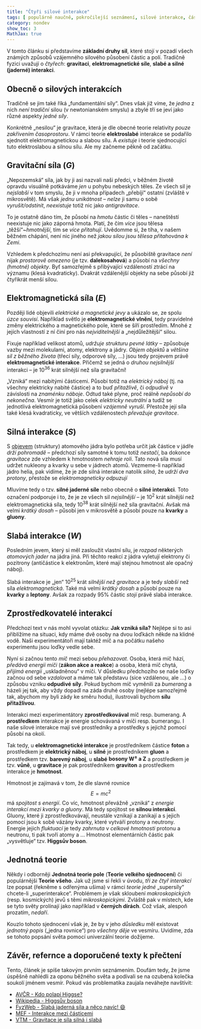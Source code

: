 ```yaml
---
title: "Čtyři silové interakce"
tags: [ populárně naučně, pokročilejší seznámení, silové interakce, částice, fyzika ]
category: nondev
show_toc: 3
MathJax: true
---
```


V tomto článku si představíme **základní druhy sil**, které stojí v pozadí všech známých způsobů vzájemného silového působení částic a polí. Tradičně fyzici uvažují o _čtyřech_: **gravitaci**, **elektromagnetické síle**, **slabé a silné (jaderné) interakci**.

<!--more-->

## Obecně o silových interakcích

Tradičně se jim také říká „fundamentální síly“. Dnes však již víme, že _jedna_ z nich _není tradiční_ silou (v newtonianském smyslu) a zbylé _tři_ se jeví jako různé aspekty _jedné síly_.

Konkrétně „nesilou“ je gravitace, která je dle obecné teorie relativity _pouze zakřivením časoprostoru_. V rámci teorie **elektroslabé** interakce se podařilo sjednotit elektromagnetickou a slabou sílu. A _existuje_ i teorie sjednocující tuto elektroslabou a silnou sílu. Ale my začneme pěkně od začátku.

## Gravitační síla (_G_)

„Nepozemská“ síla, jak by ji asi nazvali naši předci, v běžném životě opravdu visuálně potkáváme _jen_ u pohybu nebeských těles. Ze všech sil je _nejslabší_ v tom smyslu, že ji v mnoha případech „přebíjí“ ostatní (zvláště v mikrosvětě). Má však _jednu unikátnost_ – _nelze_ ji samu o sobě _vyrušit/odstínit_, _neexistuje_ totiž nic jako _antigravitace_.

To je ostatně dáno tím, že působí na _hmotu_ částic či těles – naneštěstí neexistuje nic jako záporná hmota. Platí, že čím _více_ jsou tělesa „těžší“~_hmotnější_, tím se _více přitahují_. Uvědomme si, že tíha, v našem běžném chápání, není nic jiného než _jakou silou jsou tělesa přitahována k Zemi_.

Vzhledem k předchozímu není asi překvapující, že působiště gravitace _není_ nijak _prostorově omezeno_ (je tzv. **dalekosahová**) a působí na _všechny (hmotné) objekty_. Byť samozřejmě s přibývající vzdáleností ztrácí na významu (klesá kvadraticky). Dvakrát vzdálenější objekty na sebe působí již čtyřikrát menší silou.

## Elektromagnetická síla (_E_)

Později lidé objevili _elektrické a magnetické jevy_ a ukázalo se, ze spolu _úzce souvisí_. Například světlo je **elektromagnetické vlnění**, tedy pravidelné změny elektrického a magnetického pole, které se šíří prostředím. Mnohé z jejích vlastností z ní činí pro nás _nejviditelnější_ a „nejdůležitější“ silou.

Fixuje například velikost atomů, _udržuje strukturu pevné látky_ – způsobuje vazby mezi molekulami, atomy, elektrony a jádry. _Objem objektů_ a _většina sil z běžného života_ (třecí síly, odporové síly, …) jsou tedy projevem právě **elektromagnetické interakce**. Přičemž se jedná o _druhou nejsilnější_ interakci – je 10<sup>36</sup> krát silnější než síla gravitační!

„Vzniká“ mezi nabitými částicemi. Působí totiž na _elektrický náboj_ (tj. na všechny elektricky nabité částice) a to buď _přitažlivě_, či _odpudivě_ v závislosti na _znaménku náboje_. Odtud také plyne, proč reálně _nepůsobí do nekonečna_. Vesmír je totiž jako celek _elektricky neutrální_ a tudíž se jednotlivá elektromagnetická působení _vzájemně vyruší_. Přestože její síla také klesá kvadraticky, ve větších vzdálenostech _převažuje gravitace_.

## Silná interakce (_S_)

S [objevem](http://fyzika.jreichl.com/main.article/view/710-objev-atomoveho-jadra "MEF - Objev atomového jádra") (struktury) atomového jádra bylo potřeba určit jak částice v jádře _drží pohromadě_ – předchozí síly samotné k tomu totiž _nestačí_, ba dokonce _gravitace_ zde vzhledem k hmotnostem _nehraje roli_. Tato nová síla musí udržet nukleony a kvarky u sebe v jádrech atomů. Vezmeme-li například jádro helia, pak vidíme, že je zde silná interakce natolik _silná_, že _udrží dva protony_, přestože se _elektromagneticky odpuzují_

Mluvíme tedy o tzv. **silné jaderné síle** nebo obecně o **silné interakci**. Toto označení podporuje i to, že je ze všech sil _nejsilnější_ – je 10<sup>2</sup> krát silnější než elektromagnetická síla, tedy 10<sup>38</sup> krát silnější než síla gravitační. Avšak má velmi _krátký dosah_ – působí jen v mikrosvětě a působí pouze na **kvarky** a **gluony**.

## Slabá interakce (_W_)

Posledním jevem, který si měl zasloužit vlastní sílu, je _rozpad_ některých _atomových jader_ na jádra jiná. Při těchto reakcí z jádra vyletují elektrony či pozitrony (antičástice k elektronům, které mají stejnou hmotnost ale opačný náboj).

Slabá interakce je „jen“ 10<sup>25</sup> krát _silnější než gravitace_ a je tedy _slabší_ než síla _elektromagnetická_. Také má velmi _krátký dosah_ a působí pouze na **kvarky** a **leptony**. Avšak za rozpady 95% částic _stojí_ právě slabá interakce.

## Zprostředkovatelé interakcí

Předchozí text v nás mohl vyvolat otázku: **Jak vzniká síla?** Nejlépe si to asi přiblížíme na situaci, kdy máme dvě osoby na dvou loďkách někde na klidné vodě. Naši experimentátoři mají taktéž míč a na počátku našeho experimentu jsou loďky vedle sebe.

Nyní si začnou tento _míč_ mezi sebou _přehazovat_. Osoba, která míč hází, _předává energii míči_ (**zákon akce a reakce**) a osoba, která míč chytá, _přijímá energii_ „uskladněnou“ v míči. V důsledku předchozího se naše loďky začnou od sebe _vzdalovat_ a máme tak představu (sice vzdálenou, ale ...) o způsobu vzniku **odpudivé síly**. Pokud bychom míč vyměnili za _bumerang_ a házeli jej tak, aby vždy dopadl na záda druhé osoby (nejlépe samozřejmě tak, abychom my byli zády ke směru hodu), ilustrovali bychom **sílu přitažlivou**.

Interakci mezi experimentátory **zprostředkovával** míč resp. bumerang. A **prostředkem** interakce je energie schovávaná v míči resp. bumerangu. I naše silové interakce mají své prostředníky a prostředky s jejichž pomocí působí na okolí.

Tak tedy, u **elektromagnetické interakce** je prostředníkem částice **foton** a prostředkem je **elektrický náboj**, u **silné** je prostředníkem **gluon** a prostředkem tzv. **barevný náboj**, u **slabé** **bosony W<sup>±</sup> a Z** a prostředkem je tzv. **vůně**, u **gravitace** je pak prostředníkem **graviton** a prostředkem interakce je **hmotnost**.

Hmotnost je zajímavá v tom, že dle slavné rovnice $$ E = m c^2 $$ má _spojitost s energií_. Co víc, hmotnost převážně „vzniká“ z _energie interakcí mezi kvarky a gluony_. Má tedy spojitost se **silnou interakcí**. Gluony, které ji zprostředkovávají, neustále vznikají a zanikají a s jejich pomocí jsou k sobě vázány kvarky, které vytváří protony a neutrony. Energie jejich _fluktuací_ je tedy _zahrnuta_ v _celkové hmotnosti_ protonu a neutronu, ti pak tvoří atomy a … Hmotnost elementárních částic pak „vysvětluje“ tzv. **Higgsův boson**.

## Jednotná teorie

Někdy i odborněji **Jednotná teorie pole** (**Teorie velkého sjednocení**) či populárnější **Teorie všeho**. Jak už jsme si řekli v úvodu, _tři ze čtyř interakcí_ lze popsat (řekněme s odřenýma ušima) v rámci _teorie jedné_ „supersíly“ chcete-li „superinterakce“. Problémem je však skloubení _makroskopických_ (resp. kosmických) jevů s těmi _mikroskopickými_. Zvláště pak v místech, kde se tyto světy prolínají jako například v **černých dírách**. Což však, alespoň prozatím, _nedaří_.

Kouzlo tohoto sjednocení však je, že by v jeho _důsledku_ měl existovat _jednotný popis_ („jedna rovnice“) pro _všechny děje_ ve vesmíru. Uvidíme, zda se tohoto popsání světa pomocí univerzální teorie dožijeme.

## Závěr, refernce a doporučené texty k přečtení

Tento, článek je spíše takovým prvním seznámením. Doufám tedy, že jsme úspěšně nahlédli za oponu běžného světa a podívali se na ozubená kolečka soukolí jménem vesmír. Pokud vás problematika zaujala neváhejte navštívit:

*   [AVČR - Kdo polapí Higgse?](http://ojs.ujf.cas.cz/~wagner/popclan/higgs/higgs.html "Populárně naučný článek z webu Ústavu jaderné fyziky AVČR")
*   [Wikipedia - Higgsův boson](http://cs.wikipedia.org/wiki/Higgsův_boson "Článek z wikipedie o Higgsově bosonu")
*   [FyzWeb - Slabá jaderná síla a něco navíc! :smile:](http://fyzweb.mff.cuni.cz/odpovedna/odpovednashort.htm "Populárně-naučný článek z FyzWebu - MFF UK")
*   [MEF - Interakce mezi částicemi](http://fyzika.jreichl.com/main.article/view/893-interakce-mezi-casticemi "Multimedialní Encyklopedie Fyziky - Část 'Interakce mezi částicemi'")
*   [VTM - Gravitace je síla silná i slabá](http://vtm.e15.cz/gravitace-je-sila-silna-i-slaba "Článek z webu Vědecko-technického magazínu")